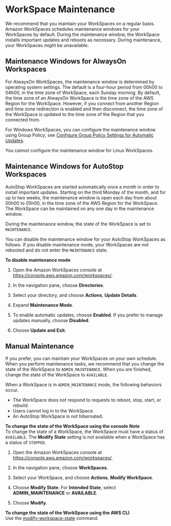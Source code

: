 # WorkSpace Maintenance<a name="workspace-maintenance"></a>

We recommend that you maintain your WorkSpaces on a regular basis\. Amazon WorkSpaces schedules maintenance windows for your WorkSpaces by default\. During the maintenance window, the WorkSpace installs important updates and reboots as necessary\. During maintenance, your WorkSpaces might be unavailable\.

## Maintenance Windows for AlwaysOn Workspaces<a name="alwayson-maintenance"></a>

For AlwaysOn WorkSpaces, the maintenance window is determined by operating system settings\. The default is a four\-hour period from 00h00 to 04h00, in the time zone of WorkSpace, each Sunday morning\. By default, the time zone of an AlwaysOn WorkSpace is the time zone of the AWS Region for the WorkSpace\. However, if you connect from another Region and time zone redirection is enabled and then disconnect, the time zone of the WorkSpace is updated to the time zone of the Region that you connected from\.

For Windows WorkSpaces, you can configure the maintenance window using Group Policy; see [Configure Group Policy Settings for Automatic Updates](https://docs.microsoft.com/windows-server/administration/windows-server-update-services/deploy/4-configure-group-policy-settings-for-automatic-updates)\.

You cannot configure the maintenance window for Linux WorkSpaces\.

## Maintenance Windows for AutoStop Workspaces<a name="autostop-maintenance"></a>

AutoStop WorkSpaces are started automatically once a month in order to install important updates\. Starting on the third Monday of the month, and for up to two weeks, the maintenance window is open each day from about 00h00 to 05h00, in the time zone of the AWS Region for the WorkSpace\. The WorkSpace can be maintained on any one day in the maintenance window\.

During the maintenance window, the state of the WorkSpace is set to `MAINTENANCE`\.

You can disable the maintenance window for your AutoStop WorkSpaces as follows\. If you disable maintenance mode, your WorkSpaces are not rebooted and do not enter the `MAINTENANCE` state\.

**To disable maintenance mode**

1. Open the Amazon WorkSpaces console at [https://console\.aws\.amazon\.com/workspaces/](https://console.aws.amazon.com/workspaces/)\.

1. In the navigation pane, choose **Directories**\.

1. Select your directory, and choose **Actions**, **Update Details**\.

1. Expand **Maintenance Mode**\.

1. To enable automatic updates, choose **Enabled**\. If you prefer to manage updates manually, choose **Disabled**\.

1. Choose **Update and Exit**\.

## Manual Maintenance<a name="admin-maintenance"></a>

If you prefer, you can maintain your WorkSpaces on your own schedule\. When you perform maintenance tasks, we recommend that you change the state of the WorkSpace to `ADMIN_MAINTENANCE`\. When you are finished, change the state of the WorkSpace to `AVAILABLE`\.

When a WorkSpace is in `ADMIN_MAINTENANCE` mode, the following behaviors occur\.
+ The WorkSpace does not respond to requests to reboot, stop, start, or rebuild\.
+ Users cannot log in to the WorkSpace\.
+ An AutoStop WorkSpace is not hibernated\.

**To change the state of the WorkSpace using the console**
**Note**  
To change the state of a WorkSpace, the WorkSpace must have a status of `AVAILABLE`\. The **Modify State** setting is not available when a WorkSpace has a status of `STOPPED`\.

1. Open the Amazon WorkSpaces console at [https://console\.aws\.amazon\.com/workspaces/](https://console.aws.amazon.com/workspaces/)\.

1. In the navigation pane, choose **WorkSpaces**\.

1. Select your WorkSpace, and choose **Actions**, **Modify WorkSpace**\.

1. Choose **Modify State**\. For **Intended State**, select **ADMIN\_MAINTENANCE** or **AVAILABLE**\.

1. Choose **Modify**\.

**To change the state of the WorkSpace using the AWS CLI**  
Use the [modify\-workspace\-state](https://docs.aws.amazon.com/cli/latest/reference/workspaces/modify-workspace-state.html) command\.
